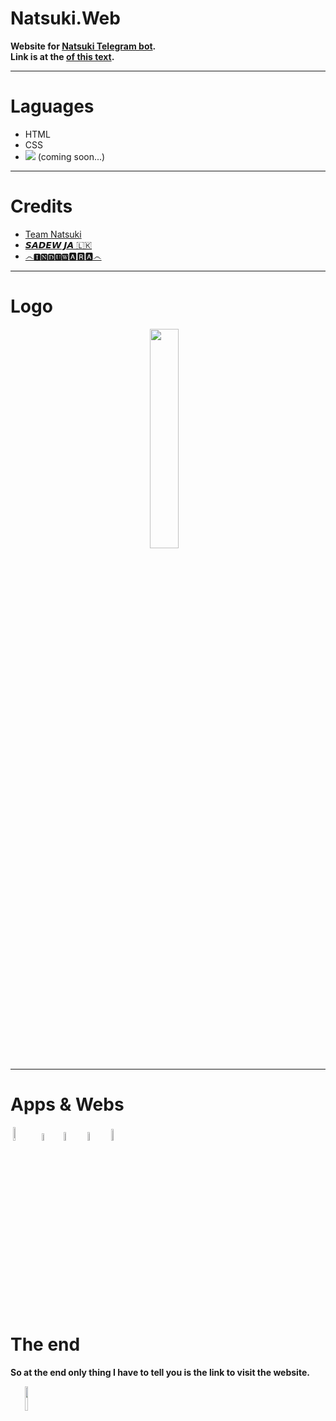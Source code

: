 # Natsuki.Web
<b>
Website for <a href="https://t.me/TheNatsukiBot">Natsuki Telegram bot</a>.
<br>
  Link is at the <a href="https://github.com/Sadew451/Natsuki.Web#The--end">of this text</a>.</b>
<hr>

# Laguages
<ul>
  <li>
    HTML
  </li>
  <li>
    CSS
  </li>
  <li>
    <img src="https://img.shields.io/badge/JS-blue"> (coming soon...)
  </li>
  </ul>
  <hr>
  
  # Credits
  <ul>
    <li>
      <a href="https://t.me/TeamNatsuki">Team Natsuki</a>
    </li>
    <li>
      <a href="https://t.me/Im_SADEW">𝙎𝘼𝘿𝙀𝙒 𝙅𝘼 🇱🇰</a>
    </li>
    <li>
      <a href="https://t.me/InduwaraOS1">෴🅸🅽🅳🆄🆆🅰️🆁🅰️෴</a>
    </li>
  </ul>
  <hr>
  
  # Logo
  <div align="center"><img src="https://raw.githubusercontent.com/Sadew451/Natsuki.Web/main/favicon.png" width="30%">&nbsp;&nbsp;&nbsp;</div>
  
  <hr>
  
  # Apps & Webs
  
  &nbsp;<code align="top"><img src="https://www.vectorlogo.zone/logos/github/github-icon.svg" width="7.5%"></code>
  &nbsp;<code align="top"><img width="5.5%"  src="https://upload.vectorlogo.zone/logos/visualstudio_code/images/0aea25bb-27bb-427f-8d65-f999bf0cba67.svg"></code>
  &nbsp;<code align="top"><img src="https://www.vectorlogo.zone/logos/google/google-icon.svg" width="6%"></code>
  &nbsp;<code align="top"><img src="https://user-images.githubusercontent.com/86107234/134348884-17aa5f04-7b03-4cdc-836d-59fdf1eeee0e.png" width="6%"></code>
  &nbsp;<code align="top"><img src="https://ritwickdey.gallerycdn.vsassets.io/extensions/ritwickdey/liveserver/5.6.1/1555497731217/Microsoft.VisualStudio.Services.Icons.Default" width="7%"></code>
  
  # The end
  
  <b>So at the end only thing I have to tell you is the link to visit the website.</b>
  
  <a href="https://sadew451.github.io/Natsuki.Web/" align="center"><img src="https://img.shields.io/badge/Visit-Black" width="10%"></a>
